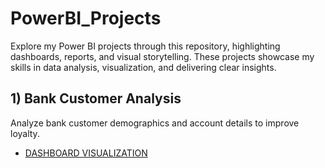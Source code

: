 # PowerBI_Projects
Explore my Power BI projects through this repository, highlighting dashboards, reports, and visual storytelling. These projects showcase my skills in data analysis, visualization, and delivering clear insights.
## 1) Bank Customer Analysis
Analyze bank customer demographics and account details to improve loyalty.
- <a href = "https://github.com/Koushik191003/PowerBI_Projects/blob/main/Bank%20Customer%20Analysis/DASHBOARD.png">DASHBOARD VISUALIZATION</a>
